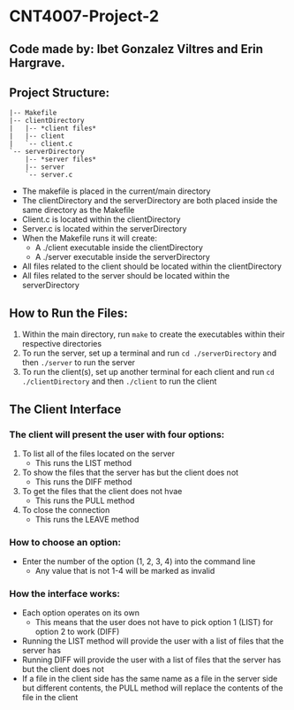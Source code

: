 # CNT4007-Project-2

## Code made by: Ibet Gonzalez Viltres and Erin Hargrave.

## Project Structure:
```
|-- Makefile
|-- clientDirectory
|   |-- *client files*
|   |-- client
|   `-- client.c
`-- serverDirectory
    |-- *server files*
    |-- server
    `-- server.c
```
* The makefile is placed in the current/main directory
* The clientDirectory and the serverDirectory are both placed inside the same directory as the Makefile
* Client.c is located within the clientDirectory
* Server.c is located within the serverDirectory
* When the Makefile runs it will create:
    * A ./client executable inside the clientDirectory
    * A ./server executable inside the serverDirectory
* All files related to the client should be located within the clientDirectory
* All files related to the server should be located within the serverDirectory

## How to Run the Files:
1. Within the main directory, run ```make``` to create the executables within their respective directories
2. To run the server, set up a terminal and run ```cd ./serverDirectory``` and then ```./server``` to run the server 
3. To run the client(s), set up another terminal for each client and run ```cd ./clientDirectory``` and then ```./client``` to run the client

## The Client Interface
### The client will present the user with four options:
1. To list all of the files located on the server
    * This runs the LIST method
2. To show the files that the server has but the client does not
    * This runs the DIFF method
3. To get the files that the client does not hvae
    * This runs the PULL method
4. To close the connection
    * This runs the LEAVE method

### How to choose an option:
* Enter the number of the option (1, 2, 3, 4) into the command line
    * Any value that is not 1-4 will be marked as invalid

### How the interface works:
* Each option operates on its own
    * This means that the user does not have to pick option 1 (LIST) for option 2 to work (DIFF)
* Running the LIST method will provide the user with a list of files that the server has
* Running DIFF will provide the user with a list of files that the server has but the client does not
* If a file in the client side has the same name as a file in the server side but different contents, the PULL method will replace the contents of the file in the client
